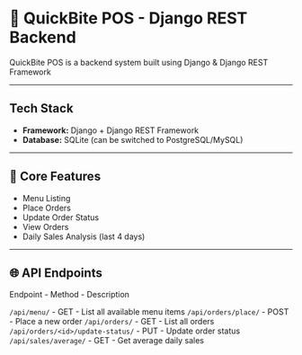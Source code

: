 # 🍟 QuickBite POS - Django REST Backend

QuickBite POS is a backend system built using Django & Django REST Framework

---

## Tech Stack

- **Framework:** Django + Django REST Framework
- **Database:** SQLite (can be switched to PostgreSQL/MySQL)

---

## 🚀 Core Features

- Menu Listing
- Place Orders
- Update Order Status
- View Orders
- Daily Sales Analysis (last 4 days)

---

## 🌐 API Endpoints

Endpoint - Method - Description

`/api/menu/` - GET - List all available menu items
`/api/orders/place/` - POST - Place a new order
`/api/orders/` - GET - List all orders
`/api/orders/<id>/update-status/` - PUT - Update order status
`/api/sales/average/` - GET - Get average daily sales
